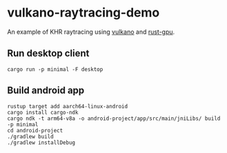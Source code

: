 # vulkano-raytracing-demo

An example of KHR raytracing using [vulkano](https://github.com/vulkano-rs/vulkano) and [rust-gpu](https://github.com/EmbarkStudios/rust-gpu).

## Run desktop client

```
cargo run -p minimal -F desktop
```

## Build android app

```
rustup target add aarch64-linux-android
cargo install cargo-ndk
cargo ndk -t arm64-v8a -o android-project/app/src/main/jniLibs/ build -p minimal
cd android-project
./gradlew build
./gradlew installDebug
```
